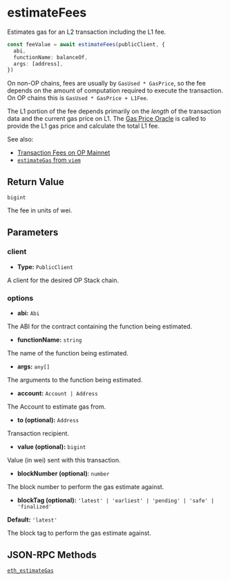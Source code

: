 # estimateFees

Estimates gas for an L2 transaction including the L1 fee.

```ts
const feeValue = await estimateFees(publicClient, {
  abi,
  functionName: balanceOf,
  args: [address],
})
```

On non-OP chains, fees are usually by `GasUsed * GasPrice`, so the fee depends on the amount of computation required to execute the transaction. On OP chains this is `GasUsed * GasPrice + L1Fee`.

The L1 portion of the fee depends primarily on the _length_ of the transaction data and the current gas price on L1. The [Gas Price Oracle](https://docs.optimism.io/builders/tools/oracles#gas-oracle) is called to provide the L1 gas price and calculate the total L1 fee.

See also:

- [Transaction Fees on OP Mainnet](https://docs.optimism.io/stack/transactions/transaction-fees)
- [`estimateGas` from `viem`](https://viem.sh/docs/actions/public/estimateGas.html)

## Return Value

`bigint`

The fee in units of wei.

## Parameters

### client

- **Type:** `PublicClient`

A client for the desired OP Stack chain.

### options

- **abi:** `Abi`

The ABI for the contract containing the function being estimated.

- **functionName:** `string`

The name of the function being estimated.

- **args:** `any[]`

The arguments to the function being estimated.

- **account:** `Account | Address`

The Account to estimate gas from.

- **to (optional):** `Address`

Transaction recipient.

- **value (optional):** `bigint`

Value (in wei) sent with this transaction.

- **blockNumber (optional)**: `number`

The block number to perform the gas estimate against.

- **blockTag (optional):** `'latest' | 'earliest' | 'pending' | 'safe' | 'finalized'`

**Default:** `'latest'`

The block tag to perform the gas estimate against.

## JSON-RPC Methods

[`eth_estimateGas`](https://ethereum.org/en/developers/docs/apis/json-rpc/#eth_estimategas)
